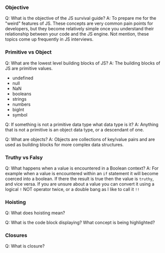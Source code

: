 ### Objective

Q: What is the objective of the JS survival guide?
A: To prepare me for the "weird" features of JS. These concepts are very common pain points for developers, but they become relatively simple once you understand their relationship between your code and the JS engine. Not mention, these topics come up frequently in JS interviews.

### Primitive vs Object

Q: What are the lowest level building blocks of JS?
A: The building blocks of JS are primitive values.

- undefined
- null
- NaN
- booleans
- strings
- numbers
- bigInt
- symbol

Q: If something is not a primitive data type what data type is it?
A: Anything that is not a primitive is an object data type, or a descendant of one.

Q: What are objects?
A: Objects are collections of key/value pairs and are used as building blocks for more complex data structures.

### Truthy vs Falsy

Q: What happens when a value is encountered in a Boolean context?
A: For example when a value is encountered within an `if` statement it will become coerced into a boolean. If there the result is true then the value is `truthy`, and vice versa. If you are unsure about a value you can convert it using a logical `!` NOT operator twice, or a double bang as I like to call it `!!`

### Hoisting

Q: What does hoisting mean?

Q: What is the code block displaying? What concept is being highlighted?

### Closures

Q: What is closure?
